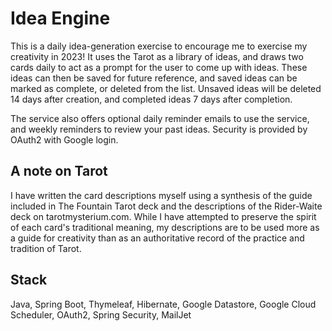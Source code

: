 # Idea Engine
This is a daily idea-generation exercise to encourage me to exercise my creativity in 2023! It uses the Tarot as a library of ideas, and draws two cards daily to act as a prompt for the user to come up with ideas. These ideas can then be saved for future reference, and saved ideas can be marked as complete, or deleted from the list. Unsaved ideas will be deleted 14 days after creation, and completed ideas 7 days after completion. 

The service also offers optional daily reminder emails to use the service, and weekly reminders to review your past ideas. Security is provided by OAuth2 with Google login.

## A note on Tarot
I have written the card descriptions myself using a synthesis of the guide included in The Fountain Tarot deck and the descriptions of the Rider-Waite deck on tarotmysterium.com. While I have attempted to preserve the spirit of each card's traditional meaning, my descriptions are to be used more as a guide for creativity than as an authoritative record of the practice and tradition of Tarot.

## Stack
Java, Spring Boot, Thymeleaf, Hibernate, Google Datastore, Google Cloud Scheduler, OAuth2, Spring Security, MailJet